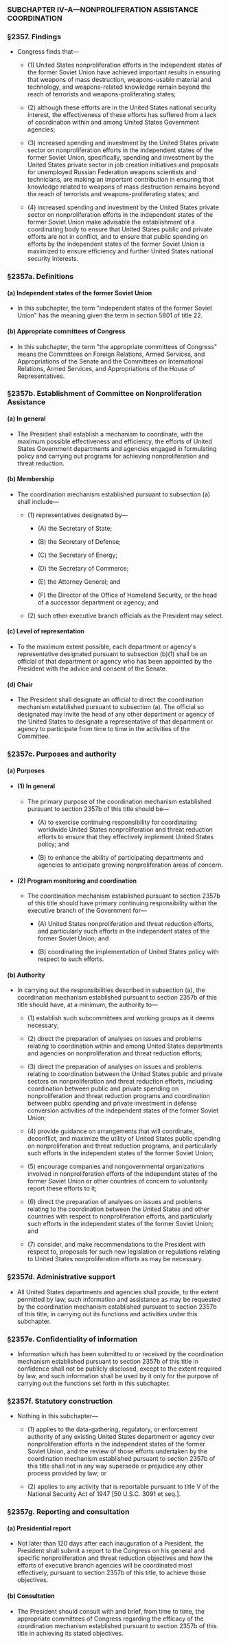 ### SUBCHAPTER IV–A—NONPROLIFERATION ASSISTANCE COORDINATION

### §2357. Findings
* Congress finds that—

  * (1) United States nonproliferation efforts in the independent states of the former Soviet Union have achieved important results in ensuring that weapons of mass destruction, weapons-usable material and technology, and weapons-related knowledge remain beyond the reach of terrorists and weapons-proliferating states;

  * (2) although these efforts are in the United States national security interest, the effectiveness of these efforts has suffered from a lack of coordination within and among United States Government agencies;

  * (3) increased spending and investment by the United States private sector on nonproliferation efforts in the independent states of the former Soviet Union, specifically, spending and investment by the United States private sector in job creation initiatives and proposals for unemployed Russian Federation weapons scientists and technicians, are making an important contribution in ensuring that knowledge related to weapons of mass destruction remains beyond the reach of terrorists and weapons-proliferating states; and

  * (4) increased spending and investment by the United States private sector on nonproliferation efforts in the independent states of the former Soviet Union make advisable the establishment of a coordinating body to ensure that United States public and private efforts are not in conflict, and to ensure that public spending on efforts by the independent states of the former Soviet Union is maximized to ensure efficiency and further United States national security interests.

### §2357a. Definitions
#### (a) Independent states of the former Soviet Union
* In this subchapter, the term "independent states of the former Soviet Union" has the meaning given the term in section 5801 of title 22.

#### (b) Appropriate committees of Congress
* In this subchapter, the term "the appropriate committees of Congress" means the Committees on Foreign Relations, Armed Services, and Appropriations of the Senate and the Committees on International Relations, Armed Services, and Appropriations of the House of Representatives.

### §2357b. Establishment of Committee on Nonproliferation Assistance
#### (a) In general
* The President shall establish a mechanism to coordinate, with the maximum possible effectiveness and efficiency, the efforts of United States Government departments and agencies engaged in formulating policy and carrying out programs for achieving nonproliferation and threat reduction.

#### (b) Membership
* The coordination mechanism established pursuant to subsection (a) shall include—

  * (1) representatives designated by—

    * (A) the Secretary of State;

    * (B) the Secretary of Defense;

    * (C) the Secretary of Energy;

    * (D) the Secretary of Commerce;

    * (E) the Attorney General; and

    * (F) the Director of the Office of Homeland Security, or the head of a successor department or agency; and


  * (2) such other executive branch officials as the President may select.

#### (c) Level of representation
* To the maximum extent possible, each department or agency's representative designated pursuant to subsection (b)(1) shall be an official of that department or agency who has been appointed by the President with the advice and consent of the Senate.

#### (d) Chair
* The President shall designate an official to direct the coordination mechanism established pursuant to subsection (a). The official so designated may invite the head of any other department or agency of the United States to designate a representative of that department or agency to participate from time to time in the activities of the Committee.

### §2357c. Purposes and authority
#### (a) Purposes
* #### (1) In general
  * The primary purpose of the coordination mechanism established pursuant to section 2357b of this title should be—

    * (A) to exercise continuing responsibility for coordinating worldwide United States nonproliferation and threat reduction efforts to ensure that they effectively implement United States policy; and

    * (B) to enhance the ability of participating departments and agencies to anticipate growing nonproliferation areas of concern.

* #### (2) Program monitoring and coordination
  * The coordination mechanism established pursuant to section 2357b of this title should have primary continuing responsibility within the executive branch of the Government for—

    * (A) United States nonproliferation and threat reduction efforts, and particularly such efforts in the independent states of the former Soviet Union; and

    * (B) coordinating the implementation of United States policy with respect to such efforts.

#### (b) Authority
* In carrying out the responsibilities described in subsection (a), the coordination mechanism established pursuant to section 2357b of this title should have, at a minimum, the authority to—

  * (1) establish such subcommittees and working groups as it deems necessary;

  * (2) direct the preparation of analyses on issues and problems relating to coordination within and among United States departments and agencies on nonproliferation and threat reduction efforts;

  * (3) direct the preparation of analyses on issues and problems relating to coordination between the United States public and private sectors on nonproliferation and threat reduction efforts, including coordination between public and private spending on nonproliferation and threat reduction programs and coordination between public spending and private investment in defense conversion activities of the independent states of the former Soviet Union;

  * (4) provide guidance on arrangements that will coordinate, deconflict, and maximize the utility of United States public spending on nonproliferation and threat reduction programs, and particularly such efforts in the independent states of the former Soviet Union;

  * (5) encourage companies and nongovernmental organizations involved in nonproliferation efforts of the independent states of the former Soviet Union or other countries of concern to voluntarily report these efforts to it;

  * (6) direct the preparation of analyses on issues and problems relating to the coordination between the United States and other countries with respect to nonproliferation efforts, and particularly such efforts in the independent states of the former Soviet Union; and

  * (7) consider, and make recommendations to the President with respect to, proposals for such new legislation or regulations relating to United States nonproliferation efforts as may be necessary.

### §2357d. Administrative support
* All United States departments and agencies shall provide, to the extent permitted by law, such information and assistance as may be requested by the coordination mechanism established pursuant to section 2357b of this title, in carrying out its functions and activities under this subchapter.

### §2357e. Confidentiality of information
* Information which has been submitted to or received by the coordination mechanism established pursuant to section 2357b of this title in confidence shall not be publicly disclosed, except to the extent required by law, and such information shall be used by it only for the purpose of carrying out the functions set forth in this subchapter.

### §2357f. Statutory construction
* Nothing in this subchapter—

  * (1) applies to the data-gathering, regulatory, or enforcement authority of any existing United States department or agency over nonproliferation efforts in the independent states of the former Soviet Union, and the review of those efforts undertaken by the coordination mechanism established pursuant to section 2357b of this title shall not in any way supersede or prejudice any other process provided by law; or

  * (2) applies to any activity that is reportable pursuant to title V of the National Security Act of 1947 [50 U.S.C. 3091 et seq.].

### §2357g. Reporting and consultation
#### (a) Presidential report
* Not later than 120 days after each inauguration of a President, the President shall submit a report to the Congress on his general and specific nonproliferation and threat reduction objectives and how the efforts of executive branch agencies will be coordinated most effectively, pursuant to section 2357b of this title, to achieve those objectives.

#### (b) Consultation
* The President should consult with and brief, from time to time, the appropriate committees of Congress regarding the efficacy of the coordination mechanism established pursuant to section 2357b of this title in achieving its stated objectives.